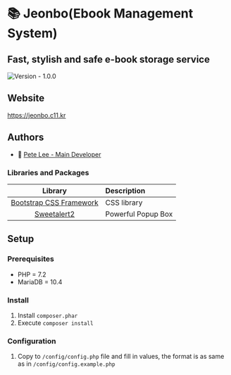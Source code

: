 # 📚 Jeonbo(Ebook Management System)
## Fast, stylish and safe e-book storage service
![Version - 1.0.0](https://img.shields.io/badge/Version-1.0.0-orange.svg)

## Website
https://jeonbo.c11.kr

## Authors
- 🍙 [Pete Lee - Main Developer](slave@c11.kr)

### Libraries and Packages

| Library       | Description  |
|:-------------:|:-----|
| [Bootstrap CSS Framework](https://getbootstrap.com/)  | CSS library |
| [Sweetalert2](https://sweetalert2.github.io/)  | Powerful Popup Box |

## Setup
### Prerequisites ###

* PHP = 7.2
* MariaDB = 10.4

### Install

1. Install `composer.phar`
2. Execute `composer install`

### Configuration

1. Copy to `/config/config.php` file and fill in values, the format is as same as in `/config/config.example.php`

